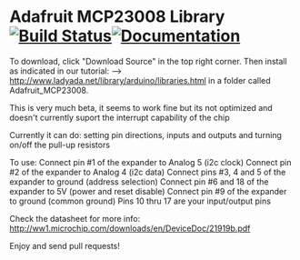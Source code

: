 # Adafruit MCP23008 Library [![Build Status](https://github.com/adafruit/Adafruit-MCP23008-library/workflows/Arduino%20Library%20CI/badge.svg)](https://github.com/adafruit/Adafruit-MCP23008-library/actions)[![Documentation](https://github.com/adafruit/ci-arduino/blob/master/assets/doxygen_badge.svg)](http://adafruit.github.io/Adafruit-MCP23008-library/html/index.html)

To download, click "Download Source" in the top right corner. Then install as indicated in our tutorial:
--> http://www.ladyada.net/library/arduino/libraries.html
in a folder called Adafruit_MCP23008.

This is very much beta, it seems to work fine but its not optimized and doesn't currently suport the interrupt capability of the chip

Currently it can do: setting pin directions, inputs and outputs and turning on/off the pull-up resistors

To use:
Connect pin #1 of the expander to Analog 5 (i2c clock)
Connect pin #2 of the expander to Analog 4 (i2c data)
Connect pins #3, 4 and 5 of the expander to ground (address selection)
Connect pin #6 and 18 of the expander to 5V (power and reset disable)
Connect pin #9 of the expander to ground (common ground)
Pins 10 thru 17 are your input/output pins

Check the datasheet for more info: http://ww1.microchip.com/downloads/en/DeviceDoc/21919b.pdf

Enjoy and send pull requests!
